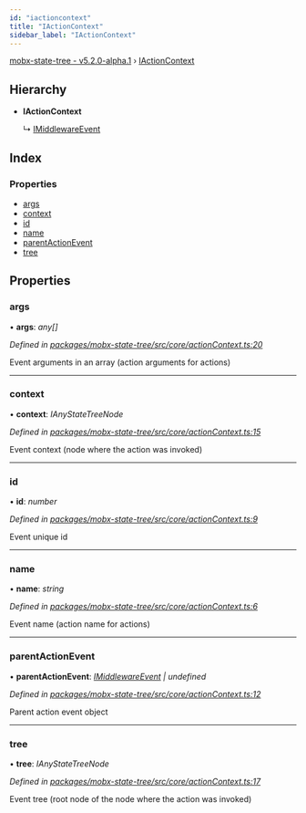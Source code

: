 ```yaml
---
id: "iactioncontext"
title: "IActionContext"
sidebar_label: "IActionContext"
---
```


[mobx-state-tree - v5.2.0-alpha.1](../index.md) › [IActionContext](iactioncontext.md)

## Hierarchy

* **IActionContext**

  ↳ [IMiddlewareEvent](imiddlewareevent.md)

## Index

### Properties

* [args](iactioncontext.md#args)
* [context](iactioncontext.md#context)
* [id](iactioncontext.md#id)
* [name](iactioncontext.md#name)
* [parentActionEvent](iactioncontext.md#parentactionevent)
* [tree](iactioncontext.md#tree)

## Properties

###  args

• **args**: *any[]*

*Defined in [packages/mobx-state-tree/src/core/actionContext.ts:20](https://github.com/mobxjs/mobx-state-tree/blob/1cec2e71/packages/mobx-state-tree/src/core/actionContext.ts#L20)*

Event arguments in an array (action arguments for actions)

___

###  context

• **context**: *IAnyStateTreeNode*

*Defined in [packages/mobx-state-tree/src/core/actionContext.ts:15](https://github.com/mobxjs/mobx-state-tree/blob/1cec2e71/packages/mobx-state-tree/src/core/actionContext.ts#L15)*

Event context (node where the action was invoked)

___

###  id

• **id**: *number*

*Defined in [packages/mobx-state-tree/src/core/actionContext.ts:9](https://github.com/mobxjs/mobx-state-tree/blob/1cec2e71/packages/mobx-state-tree/src/core/actionContext.ts#L9)*

Event unique id

___

###  name

• **name**: *string*

*Defined in [packages/mobx-state-tree/src/core/actionContext.ts:6](https://github.com/mobxjs/mobx-state-tree/blob/1cec2e71/packages/mobx-state-tree/src/core/actionContext.ts#L6)*

Event name (action name for actions)

___

###  parentActionEvent

• **parentActionEvent**: *[IMiddlewareEvent](imiddlewareevent.md) | undefined*

*Defined in [packages/mobx-state-tree/src/core/actionContext.ts:12](https://github.com/mobxjs/mobx-state-tree/blob/1cec2e71/packages/mobx-state-tree/src/core/actionContext.ts#L12)*

Parent action event object

___

###  tree

• **tree**: *IAnyStateTreeNode*

*Defined in [packages/mobx-state-tree/src/core/actionContext.ts:17](https://github.com/mobxjs/mobx-state-tree/blob/1cec2e71/packages/mobx-state-tree/src/core/actionContext.ts#L17)*

Event tree (root node of the node where the action was invoked)
